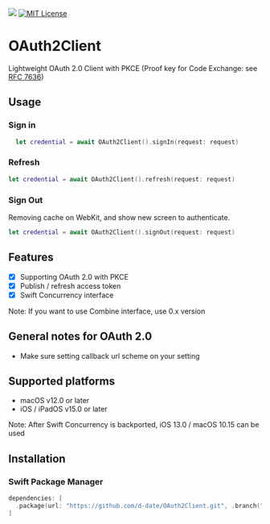 <a href="https://swift.org/package-manager/"><img src="https://img.shields.io/badge/SPM-ready-orange.svg"></a>
<a href="https://github.com/d-date/OAuth2Client/blob/master/LICENSE"><img alt="MIT License" src="http://img.shields.io/badge/license-MIT-blue.svg"/></a>

# OAuth2Client

Lightweight OAuth 2.0 Client with PKCE (Proof key for Code Exchange: see [RFC 7636](https://tools.ietf.org/html/rfc7636))

## Usage

### Sign in

```swift
  let credential = await OAuth2Client().signIn(request: request) 
```

### Refresh

```swift
let credential = await OAuth2Client().refresh(request: request) 
```

### Sign Out
Removing cache on WebKit, and show new screen to authenticate.

```swift
let credential = await OAuth2Client().signOut(request: request) 
```

## Features

- [x] Supporting OAuth 2.0 with PKCE
- [x] Publish / refresh access token
- [x] Swift Concurrency interface

Note: If you want to use Combine interface, use 0.x version

## General notes for OAuth 2.0
- Make sure setting callback url scheme on your setting

## Supported platforms

- macOS v12.0 or later
- iOS / iPadOS v15.0 or later

Note: After Swift Concurrency is backported, iOS 13.0 / macOS 10.15 can be used

## Installation

### Swift Package Manager

```swift
dependencies: [
  .package(url: "https://github.com/d-date/OAuth2Client.git", .branch("concurrency"))
]
```
